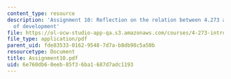 ```yaml
---
content_type: resource
description: 'Assignment 10: Reflection on the relation between 4.273 and my own direction
  of development'
file: https://ol-ocw-studio-app-qa.s3.amazonaws.com/courses/4-273-introduction-to-design-inquiry-fall-2001/6e760db60eeb85f36ba1687d7adc1193_Assignment10.pdf
file_type: application/pdf
parent_uid: fde83533-0162-9548-7d7a-b8db98c5a50b
resourcetype: Document
title: Assignment10.pdf
uid: 6e760db6-0eeb-85f3-6ba1-687d7adc1193
---
```

